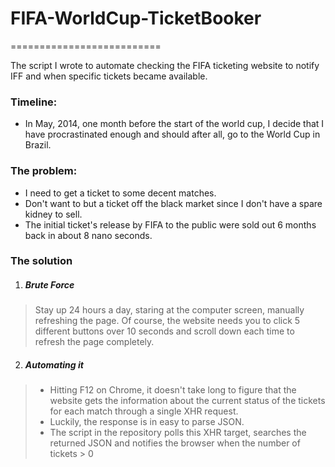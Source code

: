 # FIFA-WorldCup-TicketBooker
==========================

The script I wrote to automate checking the FIFA ticketing website to notify IFF and when specific tickets became available.

### Timeline:
- In May, 2014, one month before the start of the world cup, I decide that I have procrastinated enough and should after all, go to the World Cup in Brazil.

### The problem:
- I need to get a ticket to some decent matches.
- Don't want to but a ticket off the black market since I don't have a spare kidney to sell.
- The initial ticket's release by FIFA to the public were sold out 6 months back in about 8 nano seconds.

### The solution
1.  ##### Brute Force
> Stay up 24 hours a day, staring at the computer screen, manually refreshing the page.
> Of course, the website needs you to click 5 different buttons over 10 seconds and scroll down each time to refresh the page completely.
2. ##### Automating it
> - Hitting F12 on Chrome, it doesn't take long to figure that the website gets the information about the current status of the tickets for each match through a single XHR request.
> - Luckily, the response is in easy to parse JSON.
> - The script in the repository polls this XHR target, searches the returned JSON and notifies the browser when the number of tickets > 0

